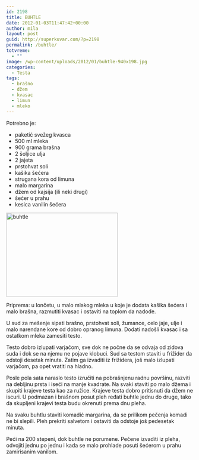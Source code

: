 ```yaml
---
id: 2198
title: BUHTLE
date: 2012-01-03T11:47:42+00:00
author: mila
layout: post
guid: http://superkuvar.com/?p=2198
permalink: /buhtle/
totvreme:
  - ""
image: /wp-content/uploads/2012/01/buhtle-940x198.jpg
categories:
  - Testa
tags:
  - brašno
  - džem
  - kvasac
  - limun
  - mleko
---
```

Potrebno je:

  * paketić svežeg kvasca
  * 500 ml mleka
  * 900 grama brašna
  * 2 šoljice ulja
  * 2 jajeta
  * prstohvat soli
  * kašika šećera
  * strugana kora od limuna
  * malo margarina
  * džem od kajsija (ili neki drugi)
  * šećer u prahu
  * kesica vanilin šećera

[<img class="alignnone size-medium wp-image-9372" src="//superkuvar.com/wp-content/uploads/2012/01/buhtle-300x225.jpg" alt="buhtle" width="300" height="225" />](//superkuvar.com/wp-content/uploads/2012/01/buhtle.jpg)

Priprema: u lončetu, u malo mlakog mleka u koje je dodata kašika šećera i malo brašna, razmutiti kvasac i ostaviti na toplom da nadođe.

U sud za mešenje sipati brašno, prstohvat soli, žumance, celo jaje, ulje i malo narendane kore od dobro opranog limuna. Dodati nadošli kvasac i sa ostatkom mleka zamesiti testo.

Testo dobro izlupati varjačom, sve dok ne počne da se odvaja od zidova suda i dok se na njemu ne pojave klobuci. Sud sa testom staviti u frižider da odstoji desetak minuta. Zatim ga izvaditi iz frižidera, još malo izlupati varjačom, pa opet vratiti na hladno.

Posle pola sata naraslo testo izručiti na pobrašnjenu radnu površinu, razviti na debljinu prsta i iseći na manje kvadrate. Na svaki staviti po malo džema i skupiti krajeve testa kao za ružice. Krajeve testa dobro pritisnuti da džem ne iscuri. U podmazan i brašnom posut pleh ređati buhtle jednu do druge, tako da skupljeni krajevi testa budu okrenuti prema dnu pleha.

Na svaku buhtlu staviti komadić margarina, da se prilikom pečenja komadi ne bi slepili. Pleh prekriti salvetom i ostaviti da odstoje još pedesetak minuta.

Peći na 200 stepeni, dok buhtle ne porumene. Pečene izvaditi iz pleha, odvojiti jednu po jednu i kada se malo prohlade posuti šećerom u prahu zamirisanim vanilom.